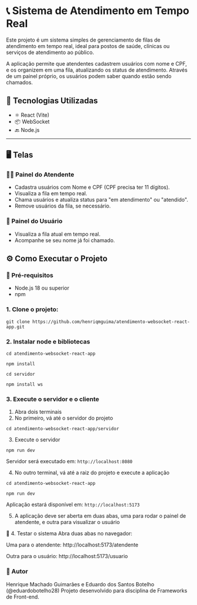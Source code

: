 # 📞 Sistema de Atendimento em Tempo Real

Este projeto é um sistema simples de gerenciamento de filas de atendimento em tempo real, ideal para postos de saúde, clínicas ou serviços de atendimento ao público.

A aplicação permite que atendentes cadastrem usuários com nome e CPF, e os organizem em uma fila, atualizando os status de atendimento. Através de um painel próprio, os usuários podem saber quando estão sendo chamados.

## 🚀 Tecnologias Utilizadas

- ⚛️ React (Vite)
- 📦 WebSocket
- 🔙 Node.js

---

## 🖥️ Telas

### 👨‍⚕️ Painel do Atendente
- Cadastra usuários com Nome e CPF (CPF precisa ter 11 dígitos).
- Visualiza a fila em tempo real.
- Chama usuários e atualiza status para "em atendimento" ou "atendido".
- Remove usuários da fila, se necessário.

### 👥 Painel do Usuário
- Visualiza a fila atual em tempo real.
- Acompanhe se seu nome já foi chamado.


## ⚙️ Como Executar o Projeto

### 🔧 Pré-requisitos
- Node.js 18 ou superior
- npm

### 1. Clone o projeto:
```
git clone https://github.com/henriqmguima/atendimento-websocket-react-app.git
```
### 2. Instalar node e bibliotecas
```
cd atendimento-websocket-react-app
```
```
npm install
```
```
cd servidor
```
```
npm install ws
```

### 3. Execute o servidor e o cliente

1. Abra dois terminais
2. No primeiro, vá até o servidor do projeto
```
cd atendimento-websocket-react-app/servidor
```
3. Execute o servidor
```
npm run dev
```
Servidor será executado em: `http://localhost:8080`

4. No outro terminal, vá até a raiz do projeto e execute a aplicação
```
cd atendimento-websocket-react-app
```
```
npm run dev
```
Aplicação estará disponível em: `http://localhost:5173`

5. A aplicação deve ser aberta em duas abas, uma para rodar o painel de atendente, e outra para visualizar o usuário



🧪 4. Testar o sistema
Abra duas abas no navegador:

Uma para o atendente: http://localhost:5173/atendente

Outra para o usuário: http://localhost:5173/usuario

### 🤝 Autor
Henrique Machado Guimarães e Eduardo dos Santos Botelho (@eduardobotelho28)
Projeto desenvolvido para disciplina de Frameworks de Front-end.